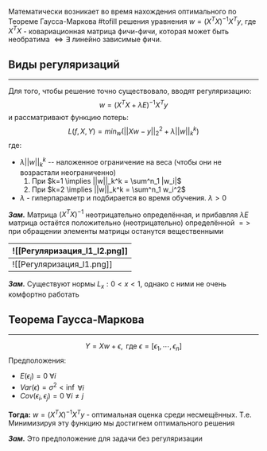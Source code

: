 Математически возникает во время нахождения оптимального по Теореме Гаусса-Маркова #tofill решения уравнения $w = (X^TX)^{-1}X^Ty$, где $X^TX$ - ковариационная матрица фичи-фичи, которая может быть необратима $\Leftrightarrow \exists$ линейно зависимые фичи. 

## Виды регуляризаций
---

Для того, чтобы решение точно существовало, вводят регуляризацию: 
$$
w = (X^TX +\lambda E)^{-1}X^Ty
$$
и рассматривают функцию потерь:
$$
L(f, X, Y) = min_w(||Xw-y||_2^2 + \lambda||w||_k^k)
$$
где:
- $\lambda ||w||_k^k$ -- наложенное ограничение на веса (чтобы они не возрастали неограниченно)
	1. При $k=1 \implies ||w||_k^k = \sum^n_1 |w_i|$ 
	2. При $k=2 \implies ||w||_k^k = \sum^n_1 w_i^2$  
- $\lambda$ - гиперпараметр и подбирается во время обучения. $\lambda \gt 0$ 

***Зам.*** Матрица $(X^TX)^{-1}$ неотрицательно определённая, и прибавляя $\lambda E$ матрица остаётся положительно (неотрицательно) определённой $=>$ при обращении элементы матрицы останутся вещественными


| ![[Регуляризация_l1_l2.png]] |
| ------------------------------------ |
| ![[Регуляризация_l1.png]] |

***Зам.*** Существуют нормы $L_x: 0 < x < 1$, однако с ними не очень комфортно работать

## Теорема Гаусса-Маркова
---

$$Y = Xw + \epsilon,\text{ где } \epsilon = [\epsilon_1, \cdots, \epsilon_n]$$
Предположения:
- $E(\epsilon_i) = 0$ $\forall i$
- $Var(\epsilon) = \sigma^2 < \inf$ $\forall i$
- $Cov(\epsilon_i, \epsilon_j) = 0$  $\forall i \neq j$ 

**Тогда:** $w = (X^TX)^{-1}X^Ty$ - оптимальная оценка среди несмещённых. Т.е. Минимизируя эту функцию мы достигнем оптимального решения

***Зам.*** Это предположение для задачи без регуляризации